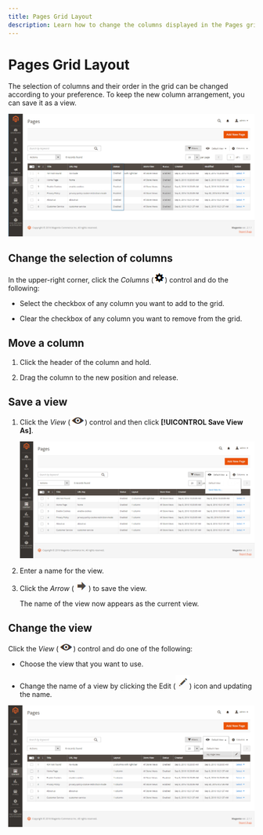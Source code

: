```yaml
---
title: Pages Grid Layout
description: Learn how to change the columns displayed in the Pages grid in the Admin.
---
```

# Pages Grid Layout

The selection of columns and their order in the grid can be changed according to your preference. To keep the new column arrangement, you can save it as a view.

![A column in the Pages grid moved to a new location](./assets/page-view-column-move.png)<!-- zoom -->

## Change the selection of columns

In the upper-right corner, click the _Columns_ (![Column icon](../assets/icon-columns.png)) control and do the following:

- Select the checkbox of any column you want to add to the grid.

- Clear the checkbox of any column you want to remove from the grid.

## Move a column

1. Click the header of the column and hold.

1. Drag the column to the new position and release.

## Save a view

1. Click the _View_ (![Eye icon](../assets/icon-view-eye.png)) control and then click **[!UICONTROL Save View As]**.

   ![The view controls displayed above the Pages grid](./assets/page-grid-default-view-save.png)<!-- zoom -->

1. Enter a name for the view.

1. Click the _Arrow_ (![Arrow icon](../assets/icon-arrow-save.png)) to save the view.

   The name of the view now appears as the current view.

## Change the view

Click the _View_ (![Eye icon](../assets/icon-view-eye.png)) control and do one of the following:

- Choose the view that you want to use.

- Change the name of a view by clicking the Edit (![Pencil icon](../assets/icon-edit-pencil.png)) icon and updating the name.

![The saved view appears in the view controls with an edit icon](./assets/pages-default-grid-control.png)<!-- zoom -->
